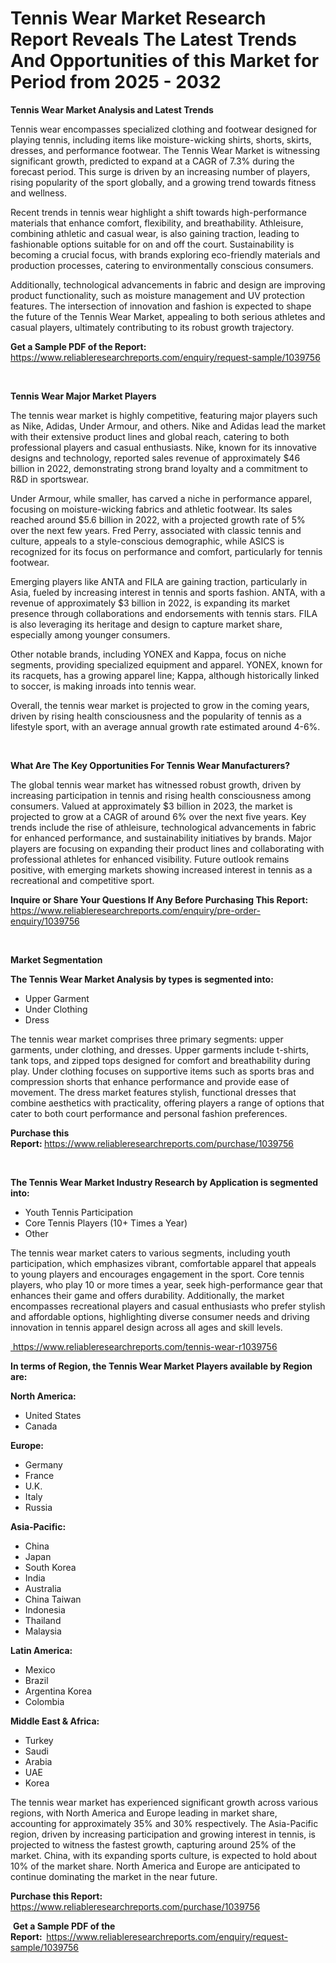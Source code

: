 <p><h1>Tennis Wear Market Research Report Reveals The Latest Trends And Opportunities of this Market for Period from 2025 - 2032</h1></p><p><strong>Tennis Wear Market Analysis and Latest Trends</strong></p>
<p><p>Tennis wear encompasses specialized clothing and footwear designed for playing tennis, including items like moisture-wicking shirts, shorts, skirts, dresses, and performance footwear. The Tennis Wear Market is witnessing significant growth, predicted to expand at a CAGR of 7.3% during the forecast period. This surge is driven by an increasing number of players, rising popularity of the sport globally, and a growing trend towards fitness and wellness.</p><p>Recent trends in tennis wear highlight a shift towards high-performance materials that enhance comfort, flexibility, and breathability. Athleisure, combining athletic and casual wear, is also gaining traction, leading to fashionable options suitable for on and off the court. Sustainability is becoming a crucial focus, with brands exploring eco-friendly materials and production processes, catering to environmentally conscious consumers.</p><p>Additionally, technological advancements in fabric and design are improving product functionality, such as moisture management and UV protection features. The intersection of innovation and fashion is expected to shape the future of the Tennis Wear Market, appealing to both serious athletes and casual players, ultimately contributing to its robust growth trajectory.</p></p>
<p><strong>Get a Sample PDF of the Report:&nbsp;</strong> <a href="https://www.reliableresearchreports.com/enquiry/request-sample/1039756?utm_campaign=2202&utm_medium=2&utm_source=Github&utm_content=ia&utm_term=15042025&utm_id=tennis-wear">https://www.reliableresearchreports.com/enquiry/request-sample/1039756</a></p>
<p>&nbsp;</p>
<p><strong>Tennis Wear Major Market Players</strong></p>
<p><p>The tennis wear market is highly competitive, featuring major players such as Nike, Adidas, Under Armour, and others. Nike and Adidas lead the market with their extensive product lines and global reach, catering to both professional players and casual enthusiasts. Nike, known for its innovative designs and technology, reported sales revenue of approximately $46 billion in 2022, demonstrating strong brand loyalty and a commitment to R&D in sportswear.</p><p>Under Armour, while smaller, has carved a niche in performance apparel, focusing on moisture-wicking fabrics and athletic footwear. Its sales reached around $5.6 billion in 2022, with a projected growth rate of 5% over the next few years. Fred Perry, associated with classic tennis and culture, appeals to a style-conscious demographic, while ASICS is recognized for its focus on performance and comfort, particularly for tennis footwear.</p><p>Emerging players like ANTA and FILA are gaining traction, particularly in Asia, fueled by increasing interest in tennis and sports fashion. ANTA, with a revenue of approximately $3 billion in 2022, is expanding its market presence through collaborations and endorsements with tennis stars. FILA is also leveraging its heritage and design to capture market share, especially among younger consumers.</p><p>Other notable brands, including YONEX and Kappa, focus on niche segments, providing specialized equipment and apparel. YONEX, known for its racquets, has a growing apparel line; Kappa, although historically linked to soccer, is making inroads into tennis wear.</p><p>Overall, the tennis wear market is projected to grow in the coming years, driven by rising health consciousness and the popularity of tennis as a lifestyle sport, with an average annual growth rate estimated around 4-6%.</p></p>
<p>&nbsp;</p>
<p><strong>What Are The Key Opportunities For Tennis Wear Manufacturers?</strong></p>
<p><p>The global tennis wear market has witnessed robust growth, driven by increasing participation in tennis and rising health consciousness among consumers. Valued at approximately $3 billion in 2023, the market is projected to grow at a CAGR of around 6% over the next five years. Key trends include the rise of athleisure, technological advancements in fabric for enhanced performance, and sustainability initiatives by brands. Major players are focusing on expanding their product lines and collaborating with professional athletes for enhanced visibility. Future outlook remains positive, with emerging markets showing increased interest in tennis as a recreational and competitive sport.</p></p>
<p><strong>Inquire or Share Your Questions If Any Before Purchasing This Report:</strong> <a href="https://www.reliableresearchreports.com/enquiry/pre-order-enquiry/1039756?utm_campaign=2202&utm_medium=2&utm_source=Github&utm_content=ia&utm_term=15042025&utm_id=tennis-wear">https://www.reliableresearchreports.com/enquiry/pre-order-enquiry/1039756</a></p>
<p>&nbsp;</p>
<p><strong>Market Segmentation</strong></p>
<p><strong>The Tennis Wear Market Analysis by types is segmented into:</strong></p>
<p><ul><li>Upper Garment</li><li>Under Clothing</li><li>Dress</li></ul></p>
<p><p>The tennis wear market comprises three primary segments: upper garments, under clothing, and dresses. Upper garments include t-shirts, tank tops, and zipped tops designed for comfort and breathability during play. Under clothing focuses on supportive items such as sports bras and compression shorts that enhance performance and provide ease of movement. The dress market features stylish, functional dresses that combine aesthetics with practicality, offering players a range of options that cater to both court performance and personal fashion preferences.</p></p>
<p><strong>Purchase this Report:&nbsp;</strong><a href="https://www.reliableresearchreports.com/purchase/1039756?utm_campaign=2202&utm_medium=2&utm_source=Github&utm_content=ia&utm_term=15042025&utm_id=tennis-wear">https://www.reliableresearchreports.com/purchase/1039756</a></p>
<p>&nbsp;</p>
<p><strong>The Tennis Wear Market Industry Research by Application is segmented into:</strong></p>
<p><ul><li>Youth Tennis Participation</li><li>Core Tennis Players (10+ Times a Year)</li><li>Other</li></ul></p>
<p><p>The tennis wear market caters to various segments, including youth participation, which emphasizes vibrant, comfortable apparel that appeals to young players and encourages engagement in the sport. Core tennis players, who play 10 or more times a year, seek high-performance gear that enhances their game and offers durability. Additionally, the market encompasses recreational players and casual enthusiasts who prefer stylish and affordable options, highlighting diverse consumer needs and driving innovation in tennis apparel design across all ages and skill levels.</p></p>
<p><a href="https://www.reliableresearchreports.com/tennis-wear-r1039756?utm_campaign=2202&utm_medium=2&utm_source=Github&utm_content=ia&utm_term=15042025&utm_id=tennis-wear">&nbsp;https://www.reliableresearchreports.com/tennis-wear-r1039756</a></p>
<p><strong>In terms of Region, the Tennis Wear Market Players available by Region are:</strong></p>
<p>
    <p> <strong> North America: </strong>
        <ul>
            <li>United States</li>
            <li>Canada</li>
        </ul>
        </p> 
    <p> <strong> Europe: </strong>
        <ul>
            <li>Germany</li>
            <li>France</li>
            <li>U.K.</li>
            <li>Italy</li>
            <li>Russia</li>
        </ul>
        </p> 
    <p> <strong> Asia-Pacific: </strong>
        <ul>
            <li>China</li>
            <li>Japan</li>
            <li>South Korea</li>
            <li>India</li>
            <li>Australia</li>
            <li>China Taiwan</li>
            <li>Indonesia</li>
            <li>Thailand</li>
            <li>Malaysia</li>
        </ul>
        </p> 
    <p> <strong> Latin America: </strong>
        <ul>
            <li>Mexico</li>
            <li>Brazil</li>
            <li>Argentina Korea</li>
            <li>Colombia</li>
        </ul>
        </p> 
    <p> <strong> Middle East & Africa: </strong>
        <ul>
            <li>Turkey</li>
            <li>Saudi</li>
            <li>Arabia</li>
            <li>UAE</li>
            <li>Korea</li>
        </ul>
    </p>
    </p>
<p><p>The tennis wear market has experienced significant growth across various regions, with North America and Europe leading in market share, accounting for approximately 35% and 30% respectively. The Asia-Pacific region, driven by increasing participation and growing interest in tennis, is projected to witness the fastest growth, capturing around 25% of the market. China, with its expanding sports culture, is expected to hold about 10% of the market share. North America and Europe are anticipated to continue dominating the market in the near future.</p></p>
<p><strong>Purchase this Report: </strong><a href="https://www.reliableresearchreports.com/purchase/1039756?utm_campaign=2202&utm_medium=2&utm_source=Github&utm_content=ia&utm_term=15042025&utm_id=tennis-wear">https://www.reliableresearchreports.com/purchase/1039756</a></p>
<p>&nbsp;<strong>Get a Sample PDF of the Report:&nbsp;&nbsp;</strong><a href="https://www.reliableresearchreports.com/enquiry/request-sample/1039756?utm_campaign=2202&utm_medium=2&utm_source=Github&utm_content=ia&utm_term=15042025&utm_id=tennis-wear">https://www.reliableresearchreports.com/enquiry/request-sample/1039756</a></p>
<p><strong></strong></p>
<p><p></p><p></p><p></p></p>